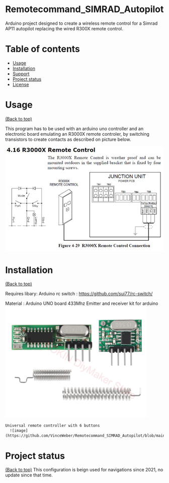# Remotecommand_SIMRAD_Autopilot

  Arduino project designed to create a wireless remote control for a Simrad AP11 autopilot replacing the wired R300X remote control.


# Table of contents

- [Usage](#usage)
- [Installation](#installation)
- [Support](#Support)
- [Project status](#Project-status)
- [License](#license)


# Usage
[(Back to top)](#table-of-contents)

  This program has to be used with an arduino uno controller and an electronic board emulating an R3000X remote controler, by switching transistors to create contacts as described on picture below.
  
  ![image](https://github.com/VinceWeber/Remotecommand_SIMRAD_Autopilot/blob/main/user674_pic26920_1485777873.jpg)

# Installation

[(Back to top)](#table-of-contents)
  
  Requires libary:   Arduino rc switch : https://github.com/sui77/rc-switch/

  Material :
    Arduino UNO board
    433Mhz Emitter and receiver kit for arduino
      ![image](https://github.com/VinceWeber/Remotecommand_SIMRAD_Autopilot/blob/main/433Mhz%20emitterreceiver.png)

    Universal remote controller with 6 buttons
      ![image](https://github.com/VinceWeber/Remotecommand_SIMRAD_Autopilot/blob/main/433Mhz%20remote%20command.png)


# Project status

[(Back to top)](#table-of-contents)
    This configuration is beign used for navigations since 2021, no update since that time.
